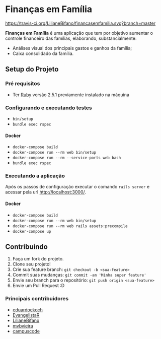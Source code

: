 Finanças em Família
=======

https://travis-ci.org/LilianeBifano/financasemfamilia.svg?branch=master

**Finanças em Família** é uma aplicação que tem por objetivo aumentar o controle financeiro das famílias, elaborando, substancialmente:
- Análises visual dos principais gastos e ganhos da família;
- Caixa consolidado da família.


## Setup do Projeto

### Pré requisitos

 - Ter [Ruby](https://www.ruby-lang.org) versão 2.5.1 previamente instalado na máquina

### Configurando e executando testes

 - `bin/setup`
 - `bundle exec rspec`

#### Docker
 - `docker-compose build`
 - `docker-compose run --rm web bin/setup`
 - `docker-compose run --rm --service-ports web bash`
 - `bundle exec rspec`

### Executando a aplicação

Após os passos de configuração executar o comando `rails server` e acessar pela
url [http://localhost:3000/](http://localhost:3000/).

#### Docker
 - `docker-compose build`
 - `docker-compose run --rm web bin/setup`
 - `docker-compose run --rm web rails assets:precompile`
 - `docker-compose up`

## Contribuindo
1. Faça um fork do projeto.
2. Clone seu projeto!
2. Crie sua feature branch: `git checkout -b <sua-feature>`
3. Commit suas mudanças: `git commit -am 'Minha super feature'`
4. Envie seu branch para o repositório: `git push origin <sua-feature>`
5. Envie um Pull Request :D

### Principais contribuidores
 - [eduardoekoch](https://github.com/eduardoekoch)
 - [EvangelistaR](https://github.com/EvangelistaR)
 - [LilianeBifano](https://github.com/LilianeBifano)
 - [mvbvieira](https://github.com/mvbvieira)
 - [campuscode](https://www.campuscode.com.br/)
